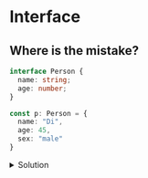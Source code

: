 # Interface
## Where is the mistake?

```typescript
interface Person {
  name: string;
  age: number;
}

const p: Person = {
  name: "Di",
  age: 45,
  sex: "male"
}
```

<details>
<summary>Solution</summary>

```typescript
interface Person {
  name: string;
  age: number;
}

const p: Person = {
  name: "Di",
  age: 45,
}
```
</details>